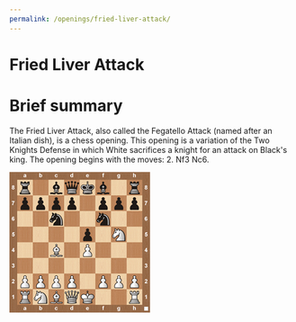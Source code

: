```yaml
---
permalink: /openings/fried-liver-attack/
---
```

Fried Liver Attack
==================

# Brief summary


The Fried Liver Attack, also called the Fegatello Attack (named after an Italian dish), is a chess opening. This opening is a variation of the Two Knights Defense in which White sacrifices a knight for an attack on Black's king. The opening begins with the moves: 2. Nf3 Nc6.

<img src="/img/Fried Liver Attack.jpg"/>
